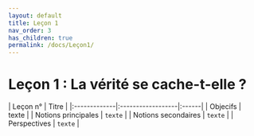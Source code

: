 ```yaml
---
layout: default
title: Leçon 1
nav_order: 3
has_children: true
permalink: /docs/Leçon1/
---
```


# Leçon 1 : La vérité se cache-t-elle ?
| Leçon n°        | Titre         | 
|:-------------|:------------------|:------|
| Objecifs           | texte | 
| Notions principales | `texte`   | 
| Notions secondaires           | `texte`      | 
| Perspectives           | `texte` | 

